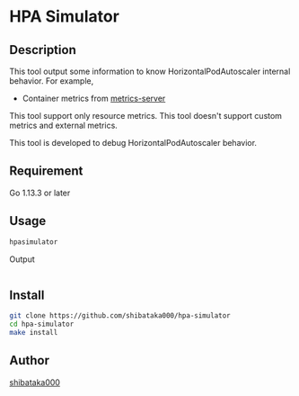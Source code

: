 # HPA Simulator

## Description
This tool output some information to know HorizontalPodAutoscaler internal behavior. For example,

- Container metrics from [metrics-server](https://github.com/kubernetes-incubator/metrics-server)

This tool support only resource metrics. This tool doesn't support custom metrics and external metrics.

This tool is developed to debug HorizontalPodAutoscaler behavior.

## Requirement
Go 1.13.3 or later

## Usage
```bash
hpasimulator
```

Output

```
```

## Install
```bash
git clone https://github.com/shibataka000/hpa-simulator
cd hpa-simulator
make install
```

## Author
[shibataka000](https://github.com/shibataka000)
